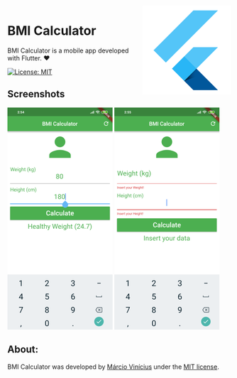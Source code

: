 <img align="right" src="https://github.com/marciovcampos/Simple-Flutter-Projects/blob/master/docs/flutter.png"/>

# BMI Calculator

BMI Calculator is a mobile app developed with Flutter. :heart:

[![License: MIT](https://img.shields.io/badge/License-MIT-green.svg)](https://github.com/marciovcampos/Simple-Flutter-Projects/blob/master/LICENSE)

## Screenshots

<img src="https://github.com/marciovcampos/Simple-Flutter-Projects/blob/master/bmi_calculator/docs/bmi_calculator_1.png"/>

<img src="https://github.com/marciovcampos/Simple-Flutter-Projects/blob/master/bmi_calculator/docs/bmi_calculator_2.png"/>

## About:
BMI Calculator was developed by [Márcio Vinícius](https://github.com/marciovcampos) under the [MIT license](LICENSE).